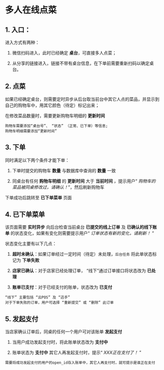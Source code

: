 # 多人在线点菜

## 1. 入口：

进入方式有两种：

1. 微信扫码进入，此时已经确定 **桌台**，可直接多人点菜；

2. 从分享的链接进入，链接不带有桌台信息，在下单前需要重新扫码以确定桌台。


## 2. 点菜

如果已经确定桌台，则需要定时异步从后台取当前台中其它人点的菜品，并显示到自己的购物车中，用其它颜色（待定）标记出来；

在修改菜品数量时，需要更新购物车明细的 **更新时间**

```
购物车需要添加“桌台号”、 “状态” （正常、已下单）等信息;
购物车明细需要添加“更新时间”
```


## 3. 下单

同时满足以下两个条件才能下单：

1. 下单时提交的购物车 **数量** 与数据库中查询的 **数量** 一致

2. 同桌台有任何 **购物车明细** 的 **更新时间** 大于 **当前时间** ，提示用户“ *购物车的菜品被同桌修改过，请确认！*”，然后刷新购物车

下单成功后跳转至 **已下单菜单** 页面


## 4. 已下单菜单

该页面需要 **实时异步** 向后台检查当前桌台 **已提交的线上订单** 及 **已确认的线下账单** 的状态变化，如果有变化则需要提示用户“ *订单状态有新的变化，请刷新！* ”

状态变化主要有以下几点：

1. **超时未确认**：如果订单经过一定时间（待定）未处理，`后台任务` 将此单状态标记为 **下单失败**

2. **店家已确认**：对于店家已经处理订单， “线下”通过订单接口将状态改为 **已处理**

3. **账单已支付**：对于已经支付的账单，状态改为 **已支付**

```
“线下” 主要包括 “云POS” 及 “迅手”
对于下单失败的订单，用户可选择 “重新提交” 或 “删除” 此订单
```


## 5. 发起支付

当店家确认订单后，同桌的任何一个用户可对该账单 **发起支付** 

1. 当用户成功发起支付时，将此账单状态改为 **支付中** 

2. 账单状态为 **支付中** 其它人再发起支付时，提示“ *XXX正在支付了！* ”

```
需要将成功发起支付的用户的open_id存入账单中，其它人再支付时，就可提示是谁正在支付
```
